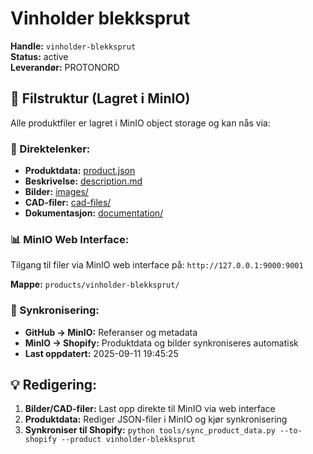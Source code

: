 # Vinholder blekksprut

**Handle:** `vinholder-blekksprut`  
**Status:** active  
**Leverandør:** PROTONORD

## 📁 Filstruktur (Lagret i MinIO)

Alle produktfiler er lagret i MinIO object storage og kan nås via:

### 🔗 Direktelenker:
- **Produktdata:** [product.json](http://127.0.0.1:9000/products/vinholder-blekksprut/product.json)
- **Beskrivelse:** [description.md](http://127.0.0.1:9000/products/vinholder-blekksprut/description.md)
- **Bilder:** [images/](http://127.0.0.1:9000/products/vinholder-blekksprut/images/)
- **CAD-filer:** [cad-files/](http://127.0.0.1:9000/products/vinholder-blekksprut/cad-files/)
- **Dokumentasjon:** [documentation/](http://127.0.0.1:9000/products/vinholder-blekksprut/documentation/)

### 📊 MinIO Web Interface:
Tilgang til filer via MinIO web interface på:
`http://127.0.0.1:9000:9001`

**Mappe:** `products/vinholder-blekksprut/`

### 🔄 Synkronisering:
- **GitHub → MinIO:** Referanser og metadata
- **MinIO → Shopify:** Produktdata og bilder synkroniseres automatisk
- **Last oppdatert:** 2025-09-11 19:45:25

## 💡 Redigering:
1. **Bilder/CAD-filer:** Last opp direkte til MinIO via web interface
2. **Produktdata:** Rediger JSON-filer i MinIO og kjør synkronisering
3. **Synkroniser til Shopify:** `python tools/sync_product_data.py --to-shopify --product vinholder-blekksprut`
